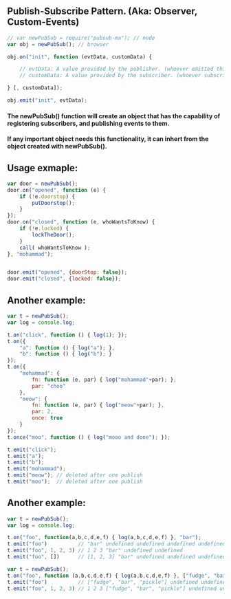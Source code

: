 ## Publish-Subscribe Pattern. (Aka: Observer, Custom-Events)
```javascript
// var newPubSub = require("pubsub-ma"); // node
var obj = newPubSub(); // browser

obj.on("init", function (evtData, customData) {

    // evtData: A value provided by the publisher. (whoever emitted this event)
    // customData: A value provided by the subscriber. (whoever subscribed to this event)

} [, customData]);

obj.emit("init", evtData);
```
#### The newPubSub() function will create an object that has the capability of registering subscribers, and publishing events to them.

#### If any important object needs this functionality, it can inhert from the object created with newPubSub().

Usage exmaple:
----------------------
```javascript
var door = newPubSub();
door.on("opened", function (e) {
    if (!e.doorstop) {
        putDoorstop();
    }
});
door.on("closed", function (e, whoWantsToKnow) {
    if (!e.locked) {
        lockTheDoor();
    }
    call( whoWantsToKnow );
}, "mohammad");


door.emit("opened", {doorStop: false});
door.emit("closed", {locked: false});
```

Another example:
----------------------
```javascript
var t = newPubSub();
var log = console.log;

t.on("click", function () { log(1); });
t.on({
    "a": function () { log("a"); },
    "b": function () { log("b"); }
});
t.on({
    "mohammad": {
        fn: function (e, par) { log("mohammad"+par); },
        par: "choo"
	},
    "meow": {
        fn: function (e, par) { log("meow"+par); },
        par: 2,
        once: true
    }
});
t.once("moo", function () { log("mooo and done"); });

t.emit("click");
t.emit("a");
t.emit("b");
t.emit("mohammad");
t.emit("meow"); // deleted after one publish
t.emit("moo");  // deleted after one publish
```


Another example:
----------------------
```javascript
var t = newPubSub();
var log = console.log;

t.on("foo", function(a,b,c,d,e,f) { log(a,b,c,d,e,f) }, "bar");
t.emit("foo")          // "bar" undefined undefined undefined undefined undefined
t.emit("foo", 1, 2, 3) // 1 2 3 "bar" undefined undefined
t.emit("foo", [])      // [1, 2, 3] "bar" undefined undefined undefined undefined

var t = newPubSub();
t.on("foo", function (a,b,c,d,e,f) { log(a,b,c,d,e,f) }, ["fudge", "bar", "pickle"])
t.emit("foo")          // ["fudge", "bar", "pickle"] undefined undefined undefined undefined undefined
t.emit("foo", 1, 2, 3) // 1 2 3 ["fudge", "bar", "pickle"] undefined undefined
```
